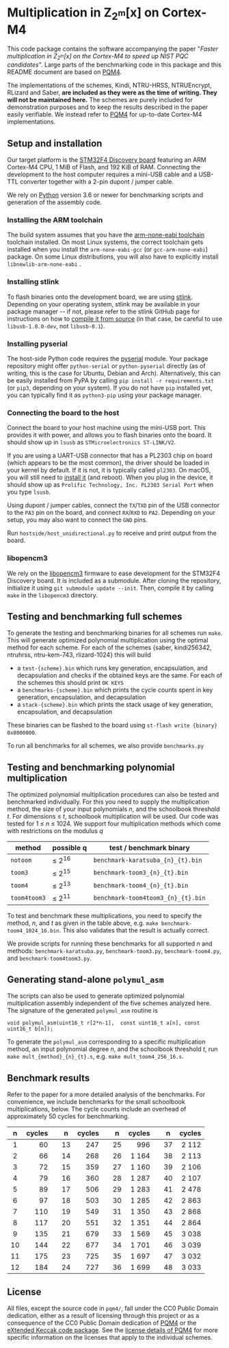 # Multiplication in Z<sub>2<sup>m</sup></sub>[x] on Cortex-M4

This code package contains the software accompanying the paper "_Faster multiplication in Z<sub>2<sup>m</sup></sub>[x] on the Cortex-M4 to speed up NIST PQC candidates_".
Large parts of the benchmarking code in this package and this README document are based on [PQM4](https://github.com/mupq/pqm4).

The implementations of the schemes, Kindi, NTRU-HRSS, NTRUEncrypt, RLizard and Saber, **are included as they were as the time of writing. They will not be maintained here.** The schemes are purely included for demonstration purposes and to keep the results described in the paper easily verifiable. We instead refer to [PQM4](https://github.com/mupq/pqm4) for up-to-date Cortex-M4 implementations.

## Setup and installation
Our target platform is the
[STM32F4 Discovery board](http://www.st.com/en/evaluation-tools/stm32f4discovery.html)
featuring an ARM Cortex-M4 CPU, 1 MiB of Flash, and 192 KiB of RAM.
Connecting the development to the host computer requires a
mini-USB cable and a USB-TTL converter together with a 2-pin dupont / jumper cable.

We rely on [Python](https://www.python.org/) version 3.6 or newer for benchmarking scripts and generation of the assembly code.

### Installing the ARM toolchain
The build system assumes that you have the [arm-none-eabi toolchain](https://launchpad.net/gcc-arm-embedded)
toolchain installed.
On most Linux systems, the correct toolchain gets installed when you install the `arm-none-eabi-gcc` (or `gcc-arm-none-eabi`) package.
On some Linux distributions, you will also have to explicitly install `libnewlib-arm-none-eabi` .

### Installing stlink
To flash binaries onto the development board, we are using [stlink](https://github.com/texane/stlink).
Depending on your operating system, stlink may be available in your package manager -- if not, please
refer to the stlink GitHub page for instructions on how to [compile it from source](https://github.com/texane/stlink/blob/master/doc/compiling.md)
(in that case, be careful to use `libusb-1.0.0-dev`, not `libusb-0.1`).

### Installing pyserial
The host-side Python code requires the [pyserial](https://github.com/pyserial/pyserial) module.
Your package repository might offer `python-serial` or `python-pyserial` directly
(as of writing, this is the case for Ubuntu, Debian and Arch).
Alternatively, this can be easily installed from PyPA by calling `pip install -r requirements.txt`
(or `pip3`, depending on your system).
If you do not have `pip` installed yet, you can typically find it as `python3-pip` using your package manager.

### Connecting the board to the host
Connect the board to your host machine using the mini-USB port.
This provides it with power, and allows you to flash binaries onto the board.
It should show up in `lsusb` as `STMicroelectronics ST-LINK/V2`.

If you are using a UART-USB connector that has a PL2303 chip on board (which appears to be the most common),
the driver should be loaded in your kernel by default. If it is not, it is typically called `pl2303`.
On macOS, you will still need to [install it](http://www.prolific.com.tw/US/ShowProduct.aspx?p_id=229&pcid=41) (and reboot).
When you plug in the device, it should show up as `Prolific Technology, Inc. PL2303 Serial Port` when you type `lsusb`.

Using dupont / jumper cables, connect the `TX`/`TXD` pin of the USB connector to the `PA3` pin on the board, and connect `RX`/`RXD` to `PA2`.
Depending on your setup, you may also want to connect the `GND` pins.

Run `hostside/host_unidirectional.py` to receive and print output from the board.

### libopencm3
We rely on the [libopencm3](https://github.com/libopencm3/libopencm3) firmware to ease development for the STM32F4 Discovery board.
It is included as a submodule.
After cloning the repository, initialize it using `git submodule update --init`.
Then, compile it by calling `make` in the `libopencm3` directory.

## Testing and benchmarking full schemes
To generate the testing and benchmarking binaries for all schemes run `make`.
This will generate optimized polynomial multiplication using the optimal method for each scheme.
For each of the schemes {saber, kindi256342, ntruhrss, ntru-kem-743, rlizard-1024} this will build
- a `test-{scheme}.bin` which runs key generation, encapsulation, and decapsulation and checks if the obtained keys are the same. For each of the schemes this should print `OK KEYS`
- a `benchmarks-{scheme}.bin` which prints the cycle counts spent in key generation, encapsulation, and decapsulation
- a `stack-{scheme}.bin` which prints the stack usage of key generation, encapsulation, and decapsulation

These binaries can be flashed to the board using `st-flash write {binary} 0x8000000`.

To run all benchmarks for all schemes, we also provide `benchmarks.py`

## Testing and benchmarking polynomial multiplication
The optimized polynomial multiplication procedures can also be tested and benchmarked individually.
For this you need to supply the multiplication method, the size of your input polynomials _n_, and the schoolbook threshold _t_.
For dimensions ≤ _t_, schoolbook multiplication will be used.
Our code was tested for 1 ≤  _n_ ≤  1024.
We support four multiplication methods which come with restrictions on the modulus _q_

| method       | possible q | test / benchmark binary             |
| ------------ | ---------- | --------------------------------- |
| `notoom`     | ≤ 2<sup>16</sup>    | `benchmark-karatsuba_{n}_{t}.bin` |
| `toom3`      | ≤ 2<sup>15</sup>    | `benchmark-toom3_{n}_{t}.bin`     |
| `toom4`      | ≤ 2<sup>13</sup>    | `benchmark-toom4_{n}_{t}.bin`     |
| `toom4toom3` | ≤ 2<sup>11</sup>    | `benchmark-toom4toom3_{n}_{t}.bin`|

To test and benchmark these multiplications, you need to specify the method, _n_, and _t_ as given in the table above,
e.g. `make benchmark-toom4_1024_16.bin`. This also validates that the result is actually correct.

We provide scripts for running these benchmarks for all supported _n_ and methods: `benchmark-karatsuba.py`, `benchmark-toom3.py`, `benchmark-toom4.py`, and `benchmark-toom4toom3.py`.
## Generating stand-alone `polymul_asm`
The scripts can also be used to generate optimized polynomial multiplication assembly independent of the five schemes analyzed here.
The signature of the generated `polymul_asm` routine is

```
void polymul_asm(uint16_t r[2*n-1],  const uint16_t a[n], const uint16_t b[n]);
```
To generate the `polymul_asm` corresponding to a specific multiplication method, an input polynomial degree _n_, and the schoolbook threshold _t_, run `make mult_{method}_{n}_{t}.s`, e.g. `make mult_toom4_256_16.s`.

## Benchmark results

Refer to the paper for a more detailed analysis of the benchmarks.
For convenience, we include benchmarks for the small schoolbook multiplications, below.
The cycle counts include an overhead of approximately 50 cycles for benchmarking.

| n  | cycles | | n  | cycles | | n  | cycles | | n  | cycles |
|:--:|-------:|-|:--:|-------:|-|:--:|-------:|-|:--:|-------:|
| 1  | 60     | | 13 | 247    | | 25 | 996    | | 37 | 2 112  |
| 2  | 66     | | 14 | 268    | | 26 | 1 164  | | 38 | 2 113  |
| 3  | 72     | | 15 | 359    | | 27 | 1 160  | | 39 | 2 106  |
| 4  | 79     | | 16 | 360    | | 28 | 1 287  | | 40 | 2 107  |
| 5  | 89     | | 17 | 506    | | 29 | 1 283  | | 41 | 2 478  |
| 6  | 97     | | 18 | 503    | | 30 | 1 285  | | 42 | 2 863  |
| 7  | 110    | | 19 | 549    | | 31 | 1 350  | | 43 | 2 868  |
| 8  | 117    | | 20 | 551    | | 32 | 1 351  | | 44 | 2 864  |
| 9  | 135    | | 21 | 679    | | 33 | 1 569  | | 45 | 3 038  |
| 10 | 144    | | 22 | 677    | | 34 | 1 701  | | 46 | 3 039  |
| 11 | 175    | | 23 | 725    | | 35 | 1 697  | | 47 | 3 032  |
| 12 | 184    | | 24 | 727    | | 36 | 1 699  | | 48 | 3 033  |

## License

All files, except the source code in `pqm4/`, fall under the CC0 Public Domain dedication,
either as a result of licensing through this project or as a consequence of the CC0 Public Domain dedication of [PQM4](https://github.com/mupq/pqm4) or the [eXtended Keccak code package](https://github.com/XKCP/XKCP).
See the [license details of PQM4](https://github.com/mupq/pqm4#license) for more specific information on the licenses that apply to the individual schemes.
